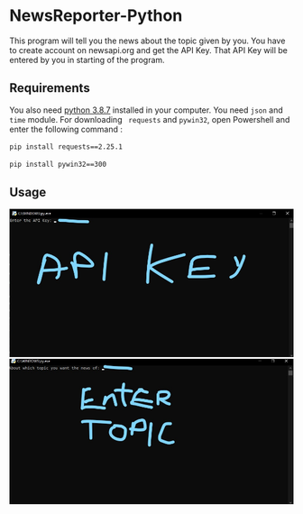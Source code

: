# NewsReporter-Python
This program will tell you the news about the topic given by you. You have to create account on newsapi.org and get the API Key. That API Key will be entered by you in starting of the program.

## Requirements
You also need [python 3.8.7](https://www.python.org/downloads/release/python-387/) installed in your computer.
You need ```json``` and ```time``` module.
For downloading ``` requests``` and ```pywin32```, open Powershell and enter the following command :
```bash
pip install requests==2.25.1
```
```bash
pip install pywin32==300
```

## Usage
<img src="https://github.com/HarshitSeth-809014/NewsReporter-Python/blob/master/Screenshots/Screenshot%20(104)_LI.jpg">
<img src="https://github.com/HarshitSeth-809014/NewsReporter-Python/blob/master/Screenshots/Screenshot%20(103)_LI.jpg">
